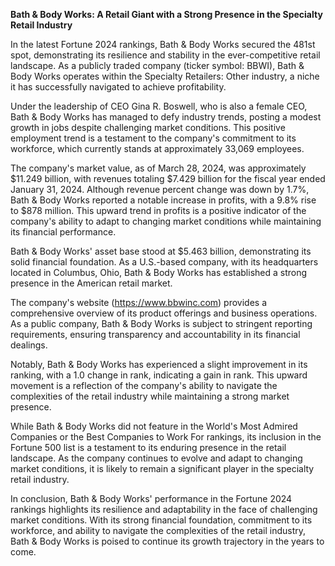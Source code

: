 **Bath & Body Works: A Retail Giant with a Strong Presence in the Specialty Retail Industry**

In the latest Fortune 2024 rankings, Bath & Body Works secured the 481st spot, demonstrating its resilience and stability in the ever-competitive retail landscape. As a publicly traded company (ticker symbol: BBWI), Bath & Body Works operates within the Specialty Retailers: Other industry, a niche it has successfully navigated to achieve profitability.

Under the leadership of CEO Gina R. Boswell, who is also a female CEO, Bath & Body Works has managed to defy industry trends, posting a modest growth in jobs despite challenging market conditions. This positive employment trend is a testament to the company's commitment to its workforce, which currently stands at approximately 33,069 employees.

The company's market value, as of March 28, 2024, was approximately $11.249 billion, with revenues totaling $7.429 billion for the fiscal year ended January 31, 2024. Although revenue percent change was down by 1.7%, Bath & Body Works reported a notable increase in profits, with a 9.8% rise to $878 million. This upward trend in profits is a positive indicator of the company's ability to adapt to changing market conditions while maintaining its financial performance.

Bath & Body Works' asset base stood at $5.463 billion, demonstrating its solid financial foundation. As a U.S.-based company, with its headquarters located in Columbus, Ohio, Bath & Body Works has established a strong presence in the American retail market.

The company's website (https://www.bbwinc.com) provides a comprehensive overview of its product offerings and business operations. As a public company, Bath & Body Works is subject to stringent reporting requirements, ensuring transparency and accountability in its financial dealings.

Notably, Bath & Body Works has experienced a slight improvement in its ranking, with a 1.0 change in rank, indicating a gain in rank. This upward movement is a reflection of the company's ability to navigate the complexities of the retail industry while maintaining a strong market presence.

While Bath & Body Works did not feature in the World's Most Admired Companies or the Best Companies to Work For rankings, its inclusion in the Fortune 500 list is a testament to its enduring presence in the retail landscape. As the company continues to evolve and adapt to changing market conditions, it is likely to remain a significant player in the specialty retail industry.

In conclusion, Bath & Body Works' performance in the Fortune 2024 rankings highlights its resilience and adaptability in the face of challenging market conditions. With its strong financial foundation, commitment to its workforce, and ability to navigate the complexities of the retail industry, Bath & Body Works is poised to continue its growth trajectory in the years to come.